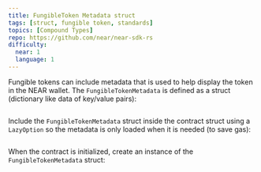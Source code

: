 ```yaml
---
title: FungibleToken Metadata struct
tags: [struct, fungible token, standards]
topics: [Compound Types]
repo: https://github.com/near/near-sdk-rs
difficulty:
  near: 1
  language: 1
---
```


Fungible tokens can include metadata that is used to help display the token in the NEAR wallet. The `FungibleTokenMetadata` is defined as a struct (dictionary like data of key/value pairs):

```https://github.com/near/near-sdk-rs/blob/42f62384c3acd024829501ee86e480917da03896/near-contract-standards/src/fungible_token/metadata.rs#L7-L17
```

Include the `FungibleTokenMetadata` struct inside the contract struct using a `LazyOption` so the metadata is only loaded when it is needed (to save gas):

```https://github.com/near/near-sdk-rs/blob/master/examples/fungible-token/ft/src/lib.rs#L33-L36
```

When the contract is initialized, create an instance of the `FungibleTokenMetadata` struct:

```https://github.com/near/near-sdk-rs/blob/master/examples/fungible-token/ft/src/lib.rs#L51-L65
```
